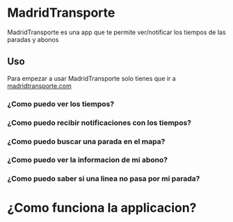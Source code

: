 # MadridTransporte
MadridTransporte es una app que te permite ver/notificar los tiempos de las paradas y abonos

## Uso
Para empezar a usar MadridTransporte solo tienes que ir a [madridtransporte.com](madridtransporte.com)

### ¿Como puedo ver los tiempos?

### ¿Como puedo recibir notificaciones con los tiempos?

### ¿Como puedo buscar una parada en el mapa?

### ¿Como puedo ver la informacion de mi abono?

### ¿Como puedo saber si una linea no pasa por mi parada?

# ¿Como funciona la applicacion?
